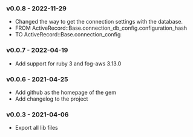 ### v0.0.8 - 2022-11-29
- Changed the way to get the connection settings with the database.
- FROM ActiveRecord::Base.connection_db_config.configuration_hash
- TO ActiveRecord::Base.connection_config
### v0.0.7 - 2022-04-19

- Add support for ruby 3 and fog-aws 3.13.0

### v0.0.6 - 2021-04-25

- Add github as the homepage of the gem
- Add changelog to the project

### v0.0.3 - 2021-04-06

- Export all lib files
